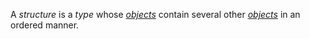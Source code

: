 A *structure* is a *type* whose [*objects*](Specification/Compilation/Type_system/Object/_.md) contain several other [*objects*](Specification/Compilation/Type_system/Object/_.md) in an ordered manner.